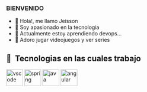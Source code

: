 ### BIENVENIDO
- 👋 Hola!, me llamo Jeisson
- 👀 Soy apasionado en la tecnologia
- 🌱 Actualmente estoy aprendiendo devops...
- 💞️ Adoro jugar videojuegos y ver series
<h2> 🚀 &nbsp;Tecnologias en las cuales trabajo</h2>
<p align="left">
<img src="https://cdn.jsdelivr.net/gh/devicons/devicon/icons/vscode/vscode-original.svg" alt="vscode" width="45" height="45"/>
<img src="https://www.armadilloamarillo.com/wp-content/uploads/course-image.png" alt="spring" width="45" height="45"/>
<img src="https://cdn.icon-icons.com/icons2/2415/PNG/512/java_original_wordmark_logo_icon_146459.png" alt="java" width="45" height="45"/>
<img src="https://www.svgrepo.com/show/327335/logo-angular.svg" alt="angular" width="45" height="45"/>
</p>
